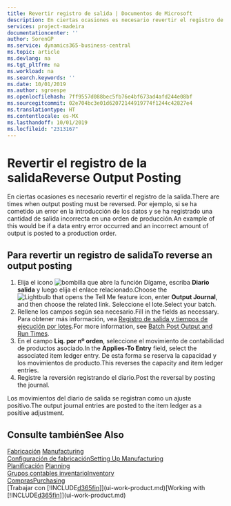 ```yaml
---
title: Revertir registro de salida | Documentos de Microsoft
description: En ciertas ocasiones es necesario revertir el registro de la salida. Por ejemplo, si se ha cometido un error en la introducción de los datos y se ha registrado una cantidad de salida incorrecta en una orden de producción.
services: project-madeira
documentationcenter: ''
author: SorenGP
ms.service: dynamics365-business-central
ms.topic: article
ms.devlang: na
ms.tgt_pltfrm: na
ms.workload: na
ms.search.keywords: ''
ms.date: 10/01/2019
ms.author: sgroespe
ms.openlocfilehash: 7ff9557d088bec5fb76e4bf673ad4afd244e08bf
ms.sourcegitcommit: 02e704bc3e01d62072144919774f1244c42827e4
ms.translationtype: HT
ms.contentlocale: es-MX
ms.lasthandoff: 10/01/2019
ms.locfileid: "2313167"
---
```

# <a name="reverse-output-posting"></a><span data-ttu-id="7232c-104">Revertir el registro de la salida</span><span class="sxs-lookup"><span data-stu-id="7232c-104">Reverse Output Posting</span></span>
<span data-ttu-id="7232c-105">En ciertas ocasiones es necesario revertir el registro de la salida.</span><span class="sxs-lookup"><span data-stu-id="7232c-105">There are times when output posting must be reversed.</span></span> <span data-ttu-id="7232c-106">Por ejemplo, si se ha cometido un error en la introducción de los datos y se ha registrado una cantidad de salida incorrecta en una orden de producción.</span><span class="sxs-lookup"><span data-stu-id="7232c-106">An example of this would be if a data entry error occurred and an incorrect amount of output is posted to a production order.</span></span>  

## <a name="to-reverse-an-output-posting"></a><span data-ttu-id="7232c-107">Para revertir un registro de salida</span><span class="sxs-lookup"><span data-stu-id="7232c-107">To reverse an output posting</span></span>  
1.  <span data-ttu-id="7232c-108">Elija el icono ![bombilla que abre la función Dígame](media/ui-search/search_small.png "Dígame que desea hacer"), escriba **Diario salida** y luego elija el enlace relacionado.</span><span class="sxs-lookup"><span data-stu-id="7232c-108">Choose the ![Lightbulb that opens the Tell Me feature](media/ui-search/search_small.png "Tell me what you want to do") icon, enter **Output Journal**, and then choose the related link.</span></span> <span data-ttu-id="7232c-109">Seleccione el lote.</span><span class="sxs-lookup"><span data-stu-id="7232c-109">Select your batch.</span></span>  
2. <span data-ttu-id="7232c-110">Rellene los campos según sea necesario.</span><span class="sxs-lookup"><span data-stu-id="7232c-110">Fill in the fields as necessary.</span></span> <span data-ttu-id="7232c-111">Para obtener más información, vea [Registro de salida y tiempos de ejecución por lotes](production-how-to-post-output-quantity.md).</span><span class="sxs-lookup"><span data-stu-id="7232c-111">For more information, see [Batch Post Output and Run Times](production-how-to-post-output-quantity.md).</span></span>
3.  <span data-ttu-id="7232c-112">En el campo **Liq. por nº orden**, seleccione el movimiento de contabilidad de productos asociado.</span><span class="sxs-lookup"><span data-stu-id="7232c-112">In the **Applies-To Entry** field, select the associated item ledger entry.</span></span> <span data-ttu-id="7232c-113">De esta forma se reserva la capacidad y los movimientos de producto.</span><span class="sxs-lookup"><span data-stu-id="7232c-113">This reverses the capacity and item ledger entries.</span></span>  
4. <span data-ttu-id="7232c-114">Registre la reversión registrando el diario.</span><span class="sxs-lookup"><span data-stu-id="7232c-114">Post the reversal by posting the journal.</span></span>  

<span data-ttu-id="7232c-115">Los movimientos del diario de salida se registran como un ajuste positivo.</span><span class="sxs-lookup"><span data-stu-id="7232c-115">The output journal entries are posted to the item ledger as a positive adjustment.</span></span>  

## <a name="see-also"></a><span data-ttu-id="7232c-116">Consulte también</span><span class="sxs-lookup"><span data-stu-id="7232c-116">See Also</span></span>  
 <span data-ttu-id="7232c-117">[Fabricación](production-manage-manufacturing.md)  </span><span class="sxs-lookup"><span data-stu-id="7232c-117">[Manufacturing](production-manage-manufacturing.md)  </span></span>  
 [<span data-ttu-id="7232c-118">Configuración de fabricación</span><span class="sxs-lookup"><span data-stu-id="7232c-118">Setting Up Manufacturing</span></span>](production-configure-production-processes.md)  
 <span data-ttu-id="7232c-119">[Planificación](production-planning.md)    </span><span class="sxs-lookup"><span data-stu-id="7232c-119">[Planning](production-planning.md)    </span></span>  
 [<span data-ttu-id="7232c-120">Grupos contables inventario</span><span class="sxs-lookup"><span data-stu-id="7232c-120">Inventory</span></span>](inventory-manage-inventory.md)  
 [<span data-ttu-id="7232c-121">Compras</span><span class="sxs-lookup"><span data-stu-id="7232c-121">Purchasing</span></span>](purchasing-manage-purchasing.md)  
 <span data-ttu-id="7232c-122">[Trabajar con [!INCLUDE[d365fin](includes/d365fin_md.md)]](ui-work-product.md)</span><span class="sxs-lookup"><span data-stu-id="7232c-122">[Working with [!INCLUDE[d365fin](includes/d365fin_md.md)]](ui-work-product.md)</span></span>  
